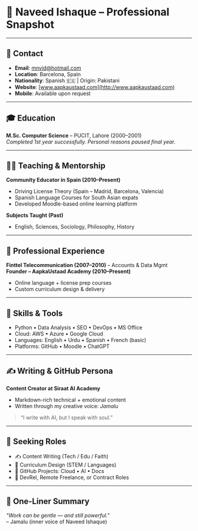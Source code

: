 
# 📄 Naveed Ishaque – Professional Snapshot

---

## 📇 Contact  
- **Email**: mnvid@hotmail.com  
- **Location**: Barcelona, Spain  
- **Nationality**: Spanish 🇪🇸 | Origin: Pakistani  
- **Website**: [www.aapkaustaad.com](http://www.aapkaustaad.com)  
- **Mobile**: Available upon request  

---

## 🎓 Education  
**M.Sc. Computer Science** – PUCIT, Lahore (2000–2001)  
_Completed 1st year successfully. Personal reasons paused final year._

---

## 👨‍🏫 Teaching & Mentorship  
**Community Educator in Spain (2010–Present)**  
- Driving License Theory (Spain – Madrid, Barcelona, Valencia)  
- Spanish Language Courses for South Asian expats  
- Developed Moodle-based online learning platform  

**Subjects Taught (Past)**  
- English, Sciences, Sociology, Philosophy, History  

---

## 💼 Professional Experience  
**Finttel Telecommunication (2007–2010)** – Accounts & Data Mgmt  
**Founder – AapkaUstaad Academy (2010–Present)**  
- Online language + license prep courses  
- Custom curriculum design & delivery  

---

## 🧠 Skills & Tools  
- Python • Data Analysis • SEO • DevOps • MS Office  
- Cloud: AWS • Azure • Google Cloud  
- Languages: English • Urdu • Spanish • French (basic)  
- Platforms: GitHub • Moodle • ChatGPT  

---

## ✍️ Writing & GitHub Persona  
**Content Creator at Siraat AI Academy**  
- Markdown-rich technical + emotional content  
- Written through my creative voice: _Jamalu_  
> “I write with AI, but I speak with soul.”

---

## 🚀 Seeking Roles  
- ✍️ Content Writing (Tech / Edu / Faith)  
- 📘 Curriculum Design (STEM / Languages)  
- 🤖 GitHub Projects: Cloud • AI • Docs  
- 💬 DevRel, Remote Freelance, or Contract Roles  

---

## 💬 One-Liner Summary  
_"Work can be gentle — and still powerful."_  
– Jamalu (inner voice of Naveed Ishaque)

